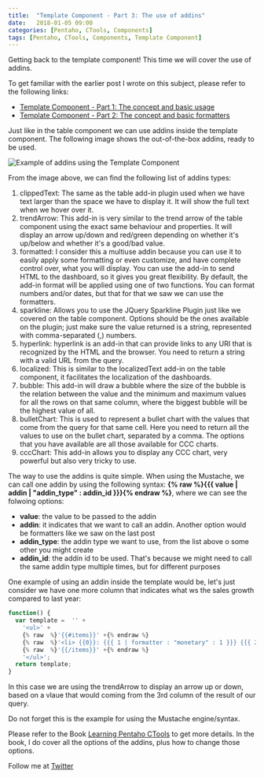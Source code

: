 ```yaml
---
title:  "Template Component - Part 3: The use of addins"
date:   2018-01-05 09:00
categories: [Pentaho, CTools, Components]
tags: [Pentaho, CTools, Components, Template Component]
---
```


Getting back to the template component! This time we will cover the use of addins.

To get familiar with the earlier post I wrote on this subject, please refer to the following links: 

- [Template Component - Part 1: The concept and basic usage](http://mfgaspar.github.io/2017/Template-Component-Part-1/)
- [Template Component - Part 2: The concept and basic formatters](http://mfgaspar.github.io/2017/Template-Component-Part-2/)

Just like in the table component we can use addins inside the template component. The following image shows the out-of-the-box addins, ready to be used. 

![Example of addins using the Template Component](http://mfgaspar.github.io/assets/template_component_3.png) 

From the image above, we can find the following list of addins types:

1. clippedText: The same as the table add-in plugin used when we have text larger than the space we have to display it. It will show the full text when we hover over it.
2. trendArrow: This add-in is very similar to the trend arrow of the table component using the exact same behaviour and properties. It will display an arrow up/down and red/green depending on whether it's up/below and whether it's a good/bad value.
3. formatted: I consider this a multiuse addin because you can use it to easily apply some formatting or even customize, and have complete control over, what you will display. You can use the add-in to send HTML to the dashboard, so it gives you great  flexibility. By default, the add-in format will be applied using one of two functions. You can format numbers and/or dates, but that for that we saw we can use the formatters.
4. sparkline: Allows you to use the JQuery Sparkline Plugin just like we covered on the table component. Options should be the ones available on the plugin; just make sure the value returned is a string, represented with comma-separated (,) numbers.
5. hyperlink: hyperlink is an add-in that can provide links to any URI that is recognized by the HTML and the browser. You need to return a string with a valid URL from the query.
6. localized: This is similar to the localizedText add-in on the table component, it facilitates the localization of the dashboards.
7. bubble: This add-in will draw a bubble where the size of the bubble is the relation between the value and the minimum and maximum values for all the rows on that same column, where the biggest bubble will be the highest value of all.
8. bulletChart: This is used to represent a bullet chart with the values that come from the query for that same cell. Here you need to return all the values to use on the bullet chart, separated by a comma. The options that you have available are all those available for CCC charts.
9. cccChart: This add-in allows you to display any CCC chart, very powerful but also very tricky to use.

The way to use the addins is quite simple. When using the Mustache, we can call one addin by using the following syntax: 
**{% raw  %}{{{ value | addin | "addin_type" : addin_id }}}{% endraw  %}**, where we can see the folwoing options:

- **value**: the value to be passed to the addin
- **addin**: it indicates that we want to call an addin. Another option would be formatters like we saw on the last post
- **addin_type**: the addin type we want to use, from the list above o some other you might create
- **addin_id**: the addin id to be used. That's because we might need to call the same addin type multiple times, but for different purposes

One example of using an addin inside the template would be, let's just consider we have one more column that indicates what ws the sales growth compared to last year:

```js
function() { 
  var template =  '' +
    '<ul>' +
    {% raw  %}'{{#items}}' +{% endraw %}
    {% raw  %}'<li> {{0}}: {{{ 1 | formatter : "monetary" : 1 }}} {{{ 2 | addin : "trendArrrow" : "none"}}} </li>'+{% endraw  %}
    {% raw  %}'{{/items}}' +{% endraw %}
    '</ul>'; 
  return template;
} 
```

In this case we are using the trendArrow to display an arrow up or down, based on a vlaue that would coming from the 3rd column of the result of our query. 

Do not forget this is the example for using the Mustache engine/syntax.

Please refer to the Book [Learning Pentaho CTools](https://www.packtpub.com/big-data-and-business-intelligence/learning-pentaho-ctools) to get more details. In the book, I do cover all the options of the addins, plus how to change those options. 



Follow me at [Twitter](https://twitter.com/migfgaspar)

[Live Insights]: #



